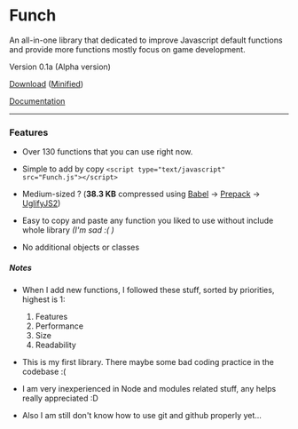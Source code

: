 # Funch
An all-in-one library that dedicated to improve Javascript default functions and provide more functions mostly focus on game development.

Version 0.1a (Alpha version)

[Download](https://cdn.rawgit.com/Trung0246/Funch/ca67cda8/src/Funch.js) ([Minified](https://cdn.rawgit.com/Trung0246/Funch/ca67cda8/src/Funch.min.js))

[Documentation](https://cdn.rawgit.com/Trung0246/Funch/c18d910b/docs/index.html)

---

### Features
- Over 130 functions that you can use right now.

- Simple to add by copy `<script type="text/javascript" src="Funch.js"></script>`

- Medium-sized ? (**38.3 KB** compressed using [Babel](https://babeljs.io) -> [Prepack](https://prepack.io) -> [UglifyJS2](https://github.com/mishoo/UglifyJS2))

- Easy to copy and paste any function you liked to use without include whole library *(I'm sad :( )*

- No additional objects or classes

##### Notes
  - When I add new functions, I followed these stuff, sorted by priorities, highest is 1:
  
    1) Features
    2) Performance
    3) Size
    4) Readability
    
  - This is my first library. There maybe some bad coding practice in the codebase :(
  
  - I am very inexperienced in Node and modules related stuff, any helps really appreciated :D
  
  - Also I am still don't know how to use git and github properly yet...
